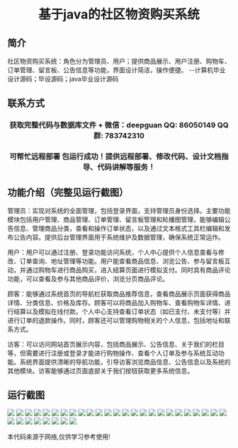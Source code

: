 <p><h1 align="center">基于java的社区物资购买系统</h1></p>

## 简介
社区物资购买系统：角色分为管理员、用户；提供商品展示、用户注册、购物车、订单管理、留言板、公告信息等功能，界面设计简洁，操作便捷。    --计算机毕业设计源码；毕设源码；java毕业设计源码


## 联系方式
<p><h3 align="center">获取完整代码与数据库文件 + 微信：deepguan QQ: 86050149 QQ群: 783742310</h3></p>
<p><h3 align="center">可帮忙远程部署 包运行成功！提供远程部署、修改代码、设计文档指导、代码讲解等服务！</h3></p>

## 功能介绍（完整见运行截图）
管理员：实现对系统的全面管理，包括登录界面，支持管理员身份选择。主要功能模块包括用户管理、商品管理、订单管理、留言板管理和轮播图管理，能够编辑公告信息、管理商品分类，查看和操作订单状态，以及通过文本格式工具栏编辑和发布公告内容。提供后台管理界面用于系统维护及数据管理，确保系统正常运作。

用户：用户可以通过注册、登录功能访问系统，个人中心提供个人信息查看与修改、订单查询、地址管理等功能。用户能查看商品信息、浏览公告、参与留言板互动，并通过购物车进行商品购买，进入结算页面进行模拟支付。同时具有商品评论功能，可以查看及参与其他商品评价，浏览分页商品评论。

顾客：能够通过系统首页的导航栏获取商品推荐信息，查看商品展示页面获得商品详情、分类信息、价格及库存。顾客可以将商品加入购物车、查看购物车详情、进行结算以及模拟在线付款。个人中心支持查看订单状态（如已支付、未支付等）并进行订单的退款操作。同时，顾客还可以管理购物相关的个人信息，包括地址和联系方式。

访客：可以访问网站首页展示内容，包括商品展示、公告信息、关于我们的栏目等，但需要进行注册或登录才能进行购物操作、查看个人订单及参与系统互动功能。系统界面提供清晰的导航功能，引导访客浏览商品信息、公告信息以及系统的其他模块。访客能够通过页面底部关于我们按钮获取更多系统信息。


## 运行截图
![](img/001.jpg)
![](img/002.jpg)
![](img/003.jpg)
![](img/004.jpg)
![](img/005.jpg)
![](img/006.jpg)
![](img/007.jpg)
![](img/008.jpg)
![](img/009.jpg)
![](img/010.jpg)
![](img/011.jpg)
![](img/012.jpg)
![](img/013.jpg)
![](img/014.jpg)
![](img/015.jpg)
![](img/016.jpg)
![](img/017.jpg)
![](img/018.jpg)
![](img/019.jpg)
![](img/020.jpg)
![](img/021.jpg)
![](img/022.jpg)
![](img/023.jpg)
![](img/024.jpg)
![](img/025.jpg)
![](img/026.jpg)
![](img/027.jpg)
![](img/028.jpg)
![](img/029.jpg)
![](img/030.jpg)
![](img/031.jpg)
![](img/032.jpg)
![](img/033.jpg)

<p>本代码来源于网络,仅供学习参考使用!</p>

